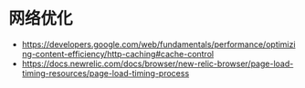 # 网络优化

- https://developers.google.com/web/fundamentals/performance/optimizing-content-efficiency/http-caching#cache-control
- https://docs.newrelic.com/docs/browser/new-relic-browser/page-load-timing-resources/page-load-timing-process
